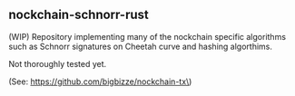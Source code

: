## nockchain-schnorr-rust

(WIP) Repository implementing many of the nockchain specific algorithms such as Schnorr signatures on Cheetah curve and hashing algorthims.

Not thoroughly tested yet.

\(See: https://github.com/bigbizze/nockchain-tx\)
